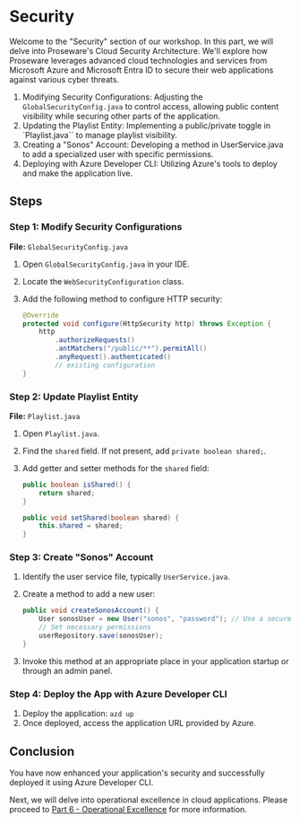 # Security

Welcome to the "Security" section of our workshop. In this part, we will delve into Proseware's Cloud Security Architecture. We'll explore how Proseware leverages advanced cloud technologies and services from Microsoft Azure and Microsoft Entra ID to secure their web applications against various cyber threats.

1. Modifying Security Configurations: Adjusting the `GlobalSecurityConfig.java` to control access, allowing public content visibility while securing other parts of the application.
2. Updating the Playlist Entity: Implementing a public/private toggle in `Playlist.java`` to manage playlist visibility.
3. Creating a "Sonos" Account: Developing a method in UserService.java to add a specialized user with specific permissions.
4. Deploying with Azure Developer CLI: Utilizing Azure's tools to deploy and make the application live.

## Steps

### Step 1: Modify Security Configurations
**File:** `GlobalSecurityConfig.java`
1. Open `GlobalSecurityConfig.java` in your IDE.
2. Locate the `WebSecurityConfiguration` class.
3. Add the following method to configure HTTP security:

   ```java
   @Override
   protected void configure(HttpSecurity http) throws Exception {
       http
           .authorizeRequests()
           .antMatchers("/public/**").permitAll()
           .anyRequest().authenticated()
           // existing configuration
   }
   ```

### Step 2: Update Playlist Entity
**File:** `Playlist.java`
1. Open `Playlist.java`.
2. Find the `shared` field. If not present, add `private boolean shared;`.
3. Add getter and setter methods for the `shared` field:

   ```java
   public boolean isShared() {
       return shared;
   }

   public void setShared(boolean shared) {
       this.shared = shared;
   }
   ```

### Step 3: Create "Sonos" Account
1. Identify the user service file, typically `UserService.java`.
2. Create a method to add a new user:

   ```java
   public void createSonosAccount() {
       User sonosUser = new User("sonos", "password"); // Use a secure password
       // Set necessary permissions
       userRepository.save(sonosUser);
   }
   ```
3. Invoke this method at an appropriate place in your application startup or through an admin panel.

### Step 4: Deploy the App with Azure Developer CLI
1. Deploy the application: `azd up`
2. Once deployed, access the application URL provided by Azure.

## Conclusion
You have now enhanced your application's security and successfully deployed it using Azure Developer CLI.

Next, we will delve into operational excellence in cloud applications. Please proceed to [Part 6 - Operational Excellence](../Part6-Operational-Excellence/README.md) for more information.